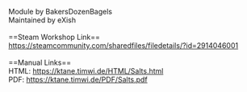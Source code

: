 Module by BakersDozenBagels<br/>
Maintained by eXish<br/>
<br/>
==Steam Workshop Link==<br/>
https://steamcommunity.com/sharedfiles/filedetails/?id=2914046001<br/>
<br/>
==Manual Links==<br/>
HTML: https://ktane.timwi.de/HTML/Salts.html<br/>
PDF: https://ktane.timwi.de/PDF/Salts.pdf<br/>
